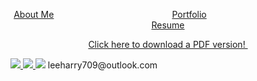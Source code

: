 <p align="center">
  <a href = "https://leeharry709.github.io/about-me/">About Me</a>&nbsp;&nbsp;&nbsp;&nbsp;&nbsp;&nbsp;&nbsp;&nbsp;&nbsp;&nbsp;&nbsp;&nbsp;&nbsp;&nbsp;&nbsp;&nbsp;&nbsp;&nbsp;&nbsp;&nbsp;&nbsp;&nbsp;&nbsp;&nbsp;&nbsp;&nbsp;&nbsp;&nbsp;&nbsp;&nbsp;&nbsp;&nbsp;&nbsp;&nbsp;&nbsp;&nbsp;&nbsp;&nbsp;&nbsp;&nbsp;&nbsp;&nbsp;&nbsp;&nbsp;&nbsp;&nbsp;&nbsp;
  <a href = "https://leeharry709.github.io/portfolio">Portfolio</a>&nbsp;&nbsp;&nbsp;&nbsp;&nbsp;&nbsp;&nbsp;&nbsp;&nbsp;&nbsp;&nbsp;&nbsp;&nbsp;&nbsp;&nbsp;&nbsp;&nbsp;&nbsp;&nbsp;&nbsp;&nbsp;&nbsp;&nbsp;&nbsp;&nbsp;&nbsp;&nbsp;&nbsp;&nbsp;&nbsp;&nbsp;&nbsp;&nbsp;&nbsp;&nbsp;&nbsp;&nbsp;&nbsp;&nbsp;&nbsp;&nbsp;&nbsp;&nbsp;&nbsp;&nbsp;&nbsp;&nbsp;
  <a href = "https://leeharry709.github.io/resume/">Resume</a>
</p>

<p align="center">
  <a href="https://github.com/leeharry709/resume/blob/main/Harold_Lee_Resume_2023.pdf"> Click here to download a PDF version! </a>
  <img src="">  
</p>


<p>
  <a href = "https://www.linkedin.com/in/leeharry709/">
    <img src="https://raw.githubusercontent.com/leeharry709/about-me/main/media/linkedin.png">
  </a>
  <a href = "https://github.com/leeharry709">
    <img src="https://raw.githubusercontent.com/leeharry709/about-me/main/media/github.png">
  </a>
  <img src="https://raw.githubusercontent.com/leeharry709/about-me/main/media/email.png">
  leeharry709@outlook.com
</p>
